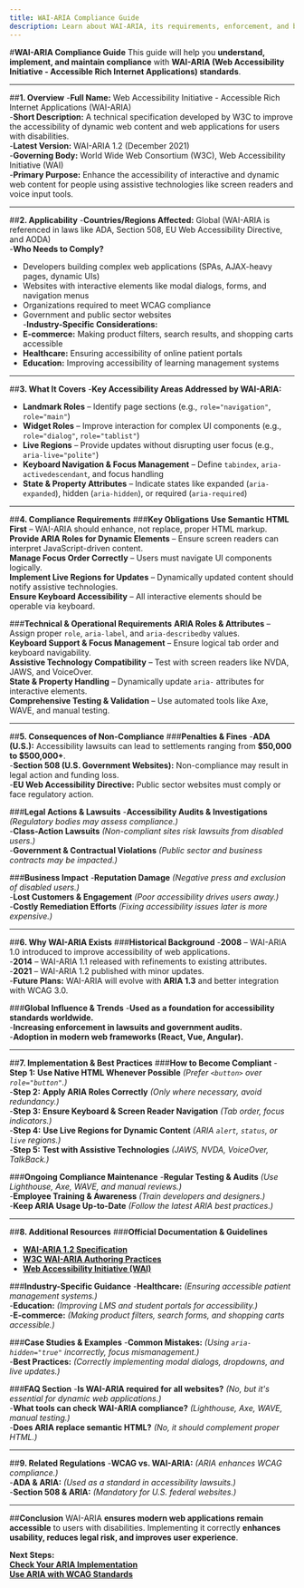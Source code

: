 ```yaml
---
title: WAI-ARIA Compliance Guide
description: Learn about WAI-ARIA, its requirements, enforcement, and best practices.
---
```


#**WAI-ARIA Compliance Guide**
This guide will help you **understand, implement, and maintain compliance** with **WAI-ARIA (Web Accessibility Initiative - Accessible Rich Internet Applications) standards**.

---

##**1. Overview**
-**Full Name:** Web Accessibility Initiative - Accessible Rich Internet Applications (WAI-ARIA)  
-**Short Description:** A technical specification developed by W3C to improve the accessibility of dynamic web content and web applications for users with disabilities.  
-**Latest Version:** WAI-ARIA 1.2 (December 2021)  
-**Governing Body:** World Wide Web Consortium (W3C), Web Accessibility Initiative (WAI)  
-**Primary Purpose:** Enhance the accessibility of interactive and dynamic web content for people using assistive technologies like screen readers and voice input tools.  

---

##**2. Applicability**
-**Countries/Regions Affected:** Global (WAI-ARIA is referenced in laws like ADA, Section 508, EU Web Accessibility Directive, and AODA)  
-**Who Needs to Comply?**  
  - Developers building complex web applications (SPAs, AJAX-heavy pages, dynamic UIs)  
  - Websites with interactive elements like modal dialogs, forms, and navigation menus  
  - Organizations required to meet WCAG compliance  
  - Government and public sector websites  
-**Industry-Specific Considerations:**  
  - **E-commerce:** Making product filters, search results, and shopping carts accessible  
  - **Healthcare:** Ensuring accessibility of online patient portals  
  - **Education:** Improving accessibility of learning management systems  

---

##**3. What It Covers**
-**Key Accessibility Areas Addressed by WAI-ARIA:**  
  -  **Landmark Roles** – Identify page sections (e.g., `role="navigation"`, `role="main"`)  
  -  **Widget Roles** – Improve interaction for complex UI components (e.g., `role="dialog"`, `role="tablist"`)  
  -  **Live Regions** – Provide updates without disrupting user focus (e.g., `aria-live="polite"`)  
  -  **Keyboard Navigation & Focus Management** – Define `tabindex`, `aria-activedescendant`, and focus handling  
  -  **State & Property Attributes** – Indicate states like expanded (`aria-expanded`), hidden (`aria-hidden`), or required (`aria-required`)  

---

##**4. Compliance Requirements**
###**Key Obligations**
 **Use Semantic HTML First** – WAI-ARIA should enhance, not replace, proper HTML markup.  
 **Provide ARIA Roles for Dynamic Elements** – Ensure screen readers can interpret JavaScript-driven content.  
 **Manage Focus Order Correctly** – Users must navigate UI components logically.  
 **Implement Live Regions for Updates** – Dynamically updated content should notify assistive technologies.  
 **Ensure Keyboard Accessibility** – All interactive elements should be operable via keyboard.  

###**Technical & Operational Requirements**
 **ARIA Roles & Attributes** – Assign proper `role`, `aria-label`, and `aria-describedby` values.  
 **Keyboard Support & Focus Management** – Ensure logical tab order and keyboard navigability.  
 **Assistive Technology Compatibility** – Test with screen readers like NVDA, JAWS, and VoiceOver.  
 **State & Property Handling** – Dynamically update `aria-` attributes for interactive elements.  
 **Comprehensive Testing & Validation** – Use automated tools like Axe, WAVE, and manual testing.  

---

##**5. Consequences of Non-Compliance**
###**Penalties & Fines**
-**ADA (U.S.):** Accessibility lawsuits can lead to settlements ranging from **$50,000 to $500,000+**.  
-**Section 508 (U.S. Government Websites):** Non-compliance may result in legal action and funding loss.  
-**EU Web Accessibility Directive:** Public sector websites must comply or face regulatory action.  

###**Legal Actions & Lawsuits**
-**Accessibility Audits & Investigations** *(Regulatory bodies may assess compliance.)*  
-**Class-Action Lawsuits** *(Non-compliant sites risk lawsuits from disabled users.)*  
-**Government & Contractual Violations** *(Public sector and business contracts may be impacted.)*  

###**Business Impact**
-**Reputation Damage** *(Negative press and exclusion of disabled users.)*  
-**Lost Customers & Engagement** *(Poor accessibility drives users away.)*  
-**Costly Remediation Efforts** *(Fixing accessibility issues later is more expensive.)*  

---

##**6. Why WAI-ARIA Exists**
###**Historical Background**
-**2008** – WAI-ARIA 1.0 introduced to improve accessibility of web applications.  
-**2014** – WAI-ARIA 1.1 released with refinements to existing attributes.  
-**2021** – WAI-ARIA 1.2 published with minor updates.  
-**Future Plans:** WAI-ARIA will evolve with **ARIA 1.3** and better integration with WCAG 3.0.  

###**Global Influence & Trends**
-**Used as a foundation for accessibility standards worldwide.**  
-**Increasing enforcement in lawsuits and government audits.**  
-**Adoption in modern web frameworks (React, Vue, Angular).**  

---

##**7. Implementation & Best Practices**
###**How to Become Compliant**
-**Step 1:** **Use Native HTML Whenever Possible** *(Prefer `<button>` over `role="button"`.)*  
-**Step 2:** **Apply ARIA Roles Correctly** *(Only where necessary, avoid redundancy.)*  
-**Step 3:** **Ensure Keyboard & Screen Reader Navigation** *(Tab order, focus indicators.)*  
-**Step 4:** **Use Live Regions for Dynamic Content** *(ARIA `alert`, `status`, or `live` regions.)*  
-**Step 5:** **Test with Assistive Technologies** *(JAWS, NVDA, VoiceOver, TalkBack.)*  

###**Ongoing Compliance Maintenance**
-**Regular Testing & Audits** *(Use Lighthouse, Axe, WAVE, and manual reviews.)*  
-**Employee Training & Awareness** *(Train developers and designers.)*  
-**Keep ARIA Usage Up-to-Date** *(Follow the latest ARIA best practices.)*  

---

##**8. Additional Resources**
###**Official Documentation & Guidelines**
- **[ WAI-ARIA 1.2 Specification](https://www.w3.org/TR/wai-aria-1.2/)**  
- **[ W3C WAI-ARIA Authoring Practices](https://www.w3.org/WAI/ARIA/apg/)**  
- **[ Web Accessibility Initiative (WAI)](https://www.w3.org/WAI/standards-guidelines/aria/)**  

###**Industry-Specific Guidance**
-**Healthcare:** *(Ensuring accessible patient management systems.)*  
-**Education:** *(Improving LMS and student portals for accessibility.)*  
-**E-commerce:** *(Making product filters, search forms, and shopping carts accessible.)*  

###**Case Studies & Examples**
-**Common Mistakes:** *(Using `aria-hidden="true"` incorrectly, focus mismanagement.)*  
-**Best Practices:** *(Correctly implementing modal dialogs, dropdowns, and live updates.)*  

###**FAQ Section**
-**Is WAI-ARIA required for all websites?** *(No, but it's essential for dynamic web applications.)*  
-**What tools can check WAI-ARIA compliance?** *(Lighthouse, Axe, WAVE, manual testing.)*  
-**Does ARIA replace semantic HTML?** *(No, it should complement proper HTML.)*  

---

##**9. Related Regulations**
-**WCAG vs. WAI-ARIA:** *(ARIA enhances WCAG compliance.)*  
-**ADA & ARIA:** *(Used as a standard in accessibility lawsuits.)*  
-**Section 508 & ARIA:** *(Mandatory for U.S. federal websites.)*  

---

##**Conclusion**
WAI-ARIA **ensures modern web applications remain accessible** to users with disabilities. Implementing it correctly **enhances usability, reduces legal risk, and improves user experience**.

 **Next Steps:**  
 **[Check Your ARIA Implementation](https://www.w3.org/WAI/ARIA/apg/)**  
 **[Use ARIA with WCAG Standards](https://www.w3.org/WAI/standards-guidelines/aria/)**

